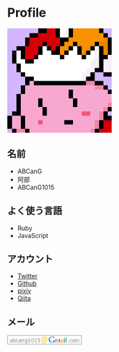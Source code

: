 Profile
====

![](img/icon.png)

## 名前
* ABCanG
* 阿部
* ABCanG1015

## よく使う言語
* Ruby
* JavaScript

## アカウント
* [Twitter](https://twitter.com/ABCanG1015)
* [Github](https://github.com/ABCanG)
* [pixiv](http://pixiv.me/abcang)
* [Qiita](http://qiita.com/ABCanG1015)

## メール
![abcang1015](img/mail.png)
